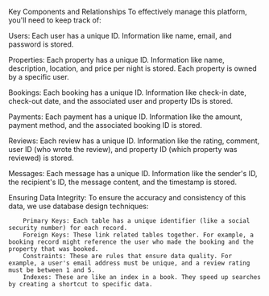 Key Components and Relationships
To effectively manage this platform, you'll need to keep track of:

Users:
    Each user has a unique ID.
    Information like name, email, and password is stored.

Properties:
    Each property has a unique ID.
    Information like name, description, location, and price per night is stored.
    Each property is owned by a specific user.

Bookings:
    Each booking has a unique ID.
    Information like check-in date, check-out date, and the associated user and property IDs is stored.

Payments:
    Each payment has a unique ID.
    Information like the amount, payment method, and the associated booking ID is stored.

Reviews:
    Each review has a unique ID.
    Information like the rating, comment, user ID (who wrote the review), and property ID (which property was reviewed) is stored.

Messages:
    Each message has a unique ID.
    Information like the sender's ID, the recipient's ID, the message content, and the timestamp is stored.


Ensuring Data Integrity:
    To ensure the accuracy and consistency of this data, we use database design techniques:

        Primary Keys: Each table has a unique identifier (like a social security number) for each record.
        Foreign Keys: These link related tables together. For example, a booking record might reference the user who made the booking and the property that was booked.
        Constraints: These are rules that ensure data quality. For example, a user's email address must be unique, and a review rating must be between 1 and 5.
        Indexes: These are like an index in a book. They speed up searches by creating a shortcut to specific data.